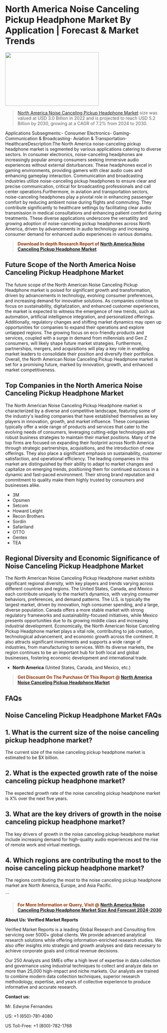 <p><h1>North America Noise Canceling Pickup Headphone Market By Application | Forecast & Market Trends</h1><p><img class="aligncenter size-medium wp-image-105565" src="https://ffe5etoiles.com/wp-content/uploads/2025/01/MST7-300x171.png" alt="" width="300" height="171" /></p><blockquote><p><a href="https://www.verifiedmarketreports.com/download-sample/?rid=397930&utm_source=Github-NA&utm_medium=361" target="_blank">North America Noise Canceling Pickup Headphone Market</a> size was valued at USD 3.0 Billion in 2022 and is projected to reach USD 5.2 Billion by 2030, growing at a CAGR of 7.2% from 2024 to 2030.</p></blockquote>Applications Subsegments:- Consumer Electronics- Gaming- Communication & Broadcasting- Aviation & Transportation- HealthcareDescription:The North America noise-canceling pickup headphone market is segmented by various applications catering to diverse sectors. In consumer electronics, noise-canceling headphones are increasingly popular among consumers seeking immersive audio experiences without external disturbances. These headphones excel in gaming environments, providing gamers with clear audio cues and enhancing gameplay interaction. Communication and broadcasting industries utilize noise-canceling pickup headphones to ensure clear and precise communication, critical for broadcasting professionals and call center operations.Furthermore, in aviation and transportation sectors, noise-canceling headphones play a pivotal role in enhancing passenger comfort by reducing ambient noise during flights and commuting. They contribute significantly to healthcare settings by facilitating clear audio transmission in medical consultations and enhancing patient comfort during treatments. These diverse applications underscore the versatility and growing adoption of noise-canceling pickup headphones across North America, driven by advancements in audio technology and increasing consumer demand for enhanced audio experiences in various domains.</p><blockquote><p><span style="color: #993300;"><strong>Download In depth Research Report of <a href="https://www.verifiedmarketreports.com/download-sample/?rid=397930&utm_source=Github-NA&utm_medium=361">North America Noise Canceling Pickup Headphone Market</a></strong></span></p></blockquote><h2>Future Scope of the North America Noise Canceling Pickup Headphone Market</h2><p>The future scope of the North American Noise Canceling Pickup Headphone market is poised for significant growth and transformation, driven by advancements in technology, evolving consumer preferences, and increasing demand for innovative solutions. As companies continue to focus on sustainability, digitalization, and enhanced customer experiences, the market is expected to witness the emergence of new trends, such as automation, artificial intelligence integration, and personalized offerings. Additionally, regulatory changes and shifting market dynamics may open up opportunities for companies to expand their operations and explore untapped regions. The growing focus on eco-friendly products and services, coupled with a surge in demand from millennials and Gen Z consumers, will likely shape future market strategies. Furthermore, partnerships, mergers, and acquisitions will play a key role in enabling market leaders to consolidate their position and diversify their portfolios. Overall, the North American Noise Canceling Pickup Headphone market is set for a promising future, marked by innovation, growth, and enhanced market competitiveness.</p><h2>Top Companies in the North America Noise Canceling Pickup Headphone Market</h2><p>The North American Noise Canceling Pickup Headphone market is characterized by a diverse and competitive landscape, featuring some of the industry's leading companies that have established themselves as key players in innovation, growth, and market influence. These companies typically offer a wide range of products and services that cater to the evolving needs of consumers, leveraging cutting-edge technologies and robust business strategies to maintain their market positions. Many of the top firms are focused on expanding their footprint across North America through strategic partnerships, acquisitions, and the introduction of new offerings. They also place a significant emphasis on sustainability, customer satisfaction, and operational efficiency. The leading companies in this market are distinguished by their ability to adapt to market changes and capitalize on emerging trends, positioning them for continued success in a dynamic and fast-paced environment. Their strong brand reputation and commitment to quality make them highly trusted by consumers and businesses alike.</p><p><ul><li>3M </li><li> Opsmen </li><li> Setcom </li><li> Howard Leight </li><li> Recon Brothers </li><li> Sordin </li><li> Safariland </li><li> OTTO </li><li> Gentex </li><li> TEA</li></ul></p><h2>Regional Diversity and Economic Significance of Noise Canceling Pickup Headphone Market</h2><p>The North American Noise Canceling Pickup Headphone market exhibits significant regional diversity, with key players and trends varying across different countries and regions. The United States, Canada, and Mexico each contribute uniquely to the market’s dynamics, with varying consumer behaviors, preferences, and demand patterns. The U.S. is typically the largest market, driven by innovation, high consumer spending, and a large, diverse population. Canada offers a more stable market with strong regulatory frameworks and sustainability-focused initiatives, while Mexico presents opportunities due to its growing middle class and increasing industrial development. Economically, the North American Noise Canceling Pickup Headphone market plays a vital role, contributing to job creation, technological advancement, and economic growth across the continent. It also attracts significant investments and supports a wide range of industries, from manufacturing to services. With its diverse markets, the region continues to be an important hub for both local and global businesses, fostering economic development and international trade.</p><ul> <li><strong>North America</strong> (United States, Canada, and Mexico, etc.)</li></ul><blockquote><p><span style="color: #993300;"><strong>Get Discount On The Purchase Of This Report @ <a href="https://www.verifiedmarketreports.com/ask-for-discount/?rid=397930&utm_source=Github-NA&utm_medium=361">North America Noise Canceling Pickup Headphone Market</a></strong></span></p></blockquote><h2>FAQs</h2><p> <h2>Noise Canceling Pickup Headphone Market FAQs</h1> <h2>1. What is the current size of the noise canceling pickup headphone market?</div><div></h2> <p>The current size of the noise canceling pickup headphone market is estimated to be $X billion.</p> <h2>2. What is the expected growth rate of the noise canceling pickup headphone market?</div><div></h2> <p>The expected growth rate of the noise canceling pickup headphone market is X% over the next five years.</p> <h2>3. What are the key drivers of growth in the noise canceling pickup headphone market?</div><div></h2> <p>The key drivers of growth in the noise canceling pickup headphone market include increasing demand for high-quality audio experiences and the rise of remote work and virtual meetings.</p> <h2>4. Which regions are contributing the most to the noise canceling pickup headphone market?</div><div></h2> <p>The regions contributing the most to the noise canceling pickup headphone market are North America, Europe, and Asia Pacific.</p> <!-- ... and so on for the remaining FAQs and answers --></body></html>```</p><blockquote><p><span style="color: #993300;"><strong>For More Information or Query, Visit @ <a href="https://www.verifiedmarketreports.com/product/noise-canceling-pickup-headphone-market/">North America Noise Canceling Pickup Headphone Market Size And Forecast 2024-2030</a></strong></span></p></blockquote><p><strong>About Us: Verified Market Reports</strong></p><p>Verified Market Reports is a leading Global Research and Consulting firm servicing over 5000+ global clients. We provide advanced analytical research solutions while offering information-enriched research studies. We also offer insights into strategic and growth analyses and data necessary to achieve corporate goals and critical revenue decisions.</p><p>Our 250 Analysts and SMEs offer a high level of expertise in data collection and governance using industrial techniques to collect and analyze data on more than 25,000 high-impact and niche markets. Our analysts are trained to combine modern data collection techniques, superior research methodology, expertise, and years of collective experience to produce informative and accurate research.</p><p><strong>Contact us:</strong></p><p>Mr. Edwyne Fernandes</p><p>US: +1 (650)-781-4080</p><p>US Toll-Free: +1 (800)-782-1768</p>
